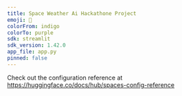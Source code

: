 ```yaml
---
title: Space Weather Ai Hackathone Project
emoji: 🚀
colorFrom: indigo
colorTo: purple
sdk: streamlit
sdk_version: 1.42.0
app_file: app.py
pinned: false
---
```


Check out the configuration reference at https://huggingface.co/docs/hub/spaces-config-reference
